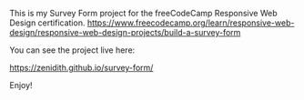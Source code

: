 This is my Survey Form project for the freeCodeCamp Responsive Web Design certification. 
https://www.freecodecamp.org/learn/responsive-web-design/responsive-web-design-projects/build-a-survey-form 

You can see the project live here: 

https://zenidith.github.io/survey-form/

Enjoy!